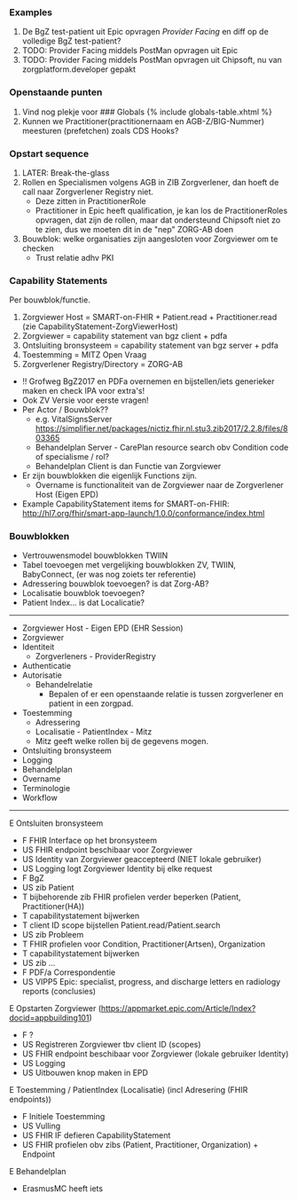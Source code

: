 ### Examples

1. De BgZ test-patient uit Epic opvragen *Provider Facing* en diff op de volledige BgZ test-patient?
1. TODO: Provider Facing middels PostMan opvragen uit Epic
1. TODO: Provider Facing middels PostMan opvragen uit Chipsoft, nu van zorgplatform.developer gepakt

### Openstaande punten

1. Vind nog plekje voor ### Globals {% include globals-table.xhtml %}
1. Kunnen we Practitioner(practitionernaam en AGB-Z/BIG-Nummer) meesturen (prefetchen) zoals CDS Hooks?

### Opstart sequence

1. LATER: Break-the-glass
1. Rollen en Specialismen volgens AGB in ZIB Zorgverlener, dan hoeft de call naar Zorgverlener Registry niet.
    * Deze zitten in PractitionerRole
    * Practitioner in Epic heeft qualification, je kan los de PractitionerRoles opvragen, dat zijn de rollen, maar dat ondersteund Chipsoft niet zo te zien, dus we moeten dit in de "nep" ZORG-AB doen
1. Bouwblok: welke organisaties zijn aangesloten voor Zorgviewer om te checken
    * Trust relatie adhv PKI

### Capability Statements

Per bouwblok/functie.

1. Zorgviewer Host = SMART-on-FHIR + Patient.read + Practitioner.read (zie CapabilityStatement-ZorgViewerHost)
1. Zorgviewer = capability statement van bgz client + pdfa
1. Ontsluiting bronsysteem = capability statement van bgz server + pdfa
1. Toestemming = MITZ Open Vraag
1. Zorgverlener Registry/Directory = ZORG-AB

* !! Grofweg BgZ2017 en PDFa overnemen en bijstellen/iets generieker maken en check IPA voor extra's!
* Ook ZV Versie voor eerste vragen!
* Per Actor / Bouwblok??
    * e.g. VitalSignsServer https://simplifier.net/packages/nictiz.fhir.nl.stu3.zib2017/2.2.8/files/803365
    * Behandelplan Server - CarePlan resource search obv Condition code of specialisme / rol?
    * Behandelplan Client is dan Functie van Zorgviewer
* Er zijn bouwblokken die eigenlijk Functions zijn.
    * Overname is functionaliteit van de Zorgviewer naar de Zorgverlener Host (Eigen EPD)
* Example CapabilityStatement items for SMART-on-FHIR: http://hl7.org/fhir/smart-app-launch/1.0.0/conformance/index.html


### Bouwblokken

* Vertrouwensmodel bouwblokken TWIIN
* Tabel toevoegen met vergelijking bouwblokken ZV, TWIIN, BabyConnect, (er was nog zoiets ter referentie)
* Adressering bouwblok toevoegen? is dat Zorg-AB?
* Localisatie bouwblok toevoegen?
* Patient Index... is dat Localicatie?

--------
* Zorgviewer Host - Eigen EPD (EHR Session)
* Zorgviewer
* Identiteit
    * Zorgverleners - ProviderRegistry
* Authenticatie
* Autorisatie
    * Behandelrelatie
        * Bepalen of er een openstaande relatie is tussen zorgverlener en patient in een zorgpad.
* Toestemming
    * Adressering
    * Localisatie - PatientIndex - Mitz
    * Mitz geeft welke rollen bij de gegevens mogen.
* Ontsluiting bronsysteem
* Logging
* Behandelplan
* Overname
* Terminologie
* Workflow

---------
E Ontsluiten bronsysteem
- F FHIR Interface op het bronsysteem
 - US FHIR endpoint beschibaar voor Zorgviewer
 - US Identity van Zorgviewer geaccepteerd (NIET lokale gebruiker)
 - US Logging logt Zorgviewer Identity bij elke request
- F BgZ
 - US zib Patient
  - T bijbehorende zib FHIR profielen verder beperken (Patient, Practitioner(HA))
  - T capabilitystatement bijwerken
  - T client ID scope bijstellen Patient.read/Patient.search
 - US zib Probleem
  - T FHIR profielen voor Condition, Practitioner(Artsen), Organization
  - T capabilitystatement bijwerken
 - US zib ...
- F PDF/a Correspondentie
 - US VIPP5 Epic: specialist, progress, and discharge letters en radiology reports (conclusies)

E Opstarten Zorgviewer (https://appmarket.epic.com/Article/Index?docid=appbuilding101)
- F ?
 - US Registreren Zorgviewer tbv client ID (scopes)
 - US FHIR endpoint beschibaar voor Zorgviewer (lokale gebruiker Identity)
 - US Logging
 - US Uitbouwen knop maken in EPD

E Toestemming / PatientIndex (Localisatie) (incl Adresering (FHIR endpoints))
 - F Initiele Toestemming
  - US Vulling
  - US FHIR IF defieren CapabilityStatement
  - US FHIR profielen obv zibs (Patient, Practitioner, Organization) + Endpoint

E Behandelplan
 - ErasmusMC heeft iets
